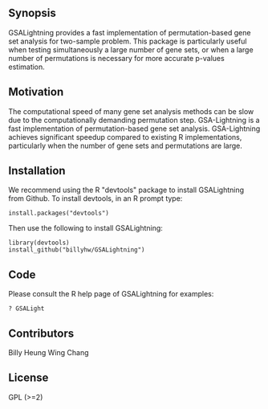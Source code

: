 ## Synopsis

GSALightning provides a fast implementation of permutation-based gene set
analysis for two-sample problem. This package is particularly useful when testing
simultaneously a large number of gene sets, or when a large number of permutations
is necessary for more accurate p-values estimation.

## Motivation

The computational speed of many gene set analysis methods can be slow due to the
computationally demanding permutation step. GSA-Lightning is a fast implementation
of permutation-based gene set analysis. GSA-Lightning achieves significant speedup compared to existing
R implementations, particularly when the number of gene sets and permutations are large.

## Installation

We recommend using the R "devtools" package to install GSALightning from Github. To install devtools, in an R prompt type:

```{r}
install.packages("devtools")
```

Then use the following to install GSALightning:

```{r}
library(devtools) 
install_github("billyhw/GSALightning")
```

## Code

Please consult the R help page of GSALightning for examples:

```{r}
? GSALight
```

## Contributors

Billy Heung Wing Chang

## License

GPL (>=2)
